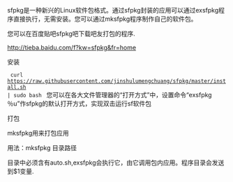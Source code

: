 sfpkg是一种新兴的Linux软件包格式。通过sfpkg封装的应用可以通过exsfpkg程序直接执行，无需安装。您可以通过mksfpkg程序制作自己的软件包。

您可以在百度贴吧sfpkg吧下载吧友打包的程序.

http://tieba.baidu.com/f?kw=sfpkg&fr=home


安装

<code> curl https://raw.githubusercontent.com/jinshulumengchuang/sfpkg/master/install.sh | sudo bash </code>
您可以在各大文件管理器的“打开方式”中，设置命令“exsfpkg ％u”作sfpkg的默认打开方式，实现双击运行sf软件包

打包


mksfpkg用来打包应用 

用法：mksfpkg 目录路径 

目录中必须含有auto.sh,exsfpkg会执行它，由它调用包内应用。程序目录会发送到$1变量.

